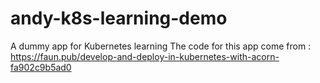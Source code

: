 # andy-k8s-learning-demo
A dummy app for Kubernetes learning
The code for this app come from : https://faun.pub/develop-and-deploy-in-kubernetes-with-acorn-fa902c9b5ad0
